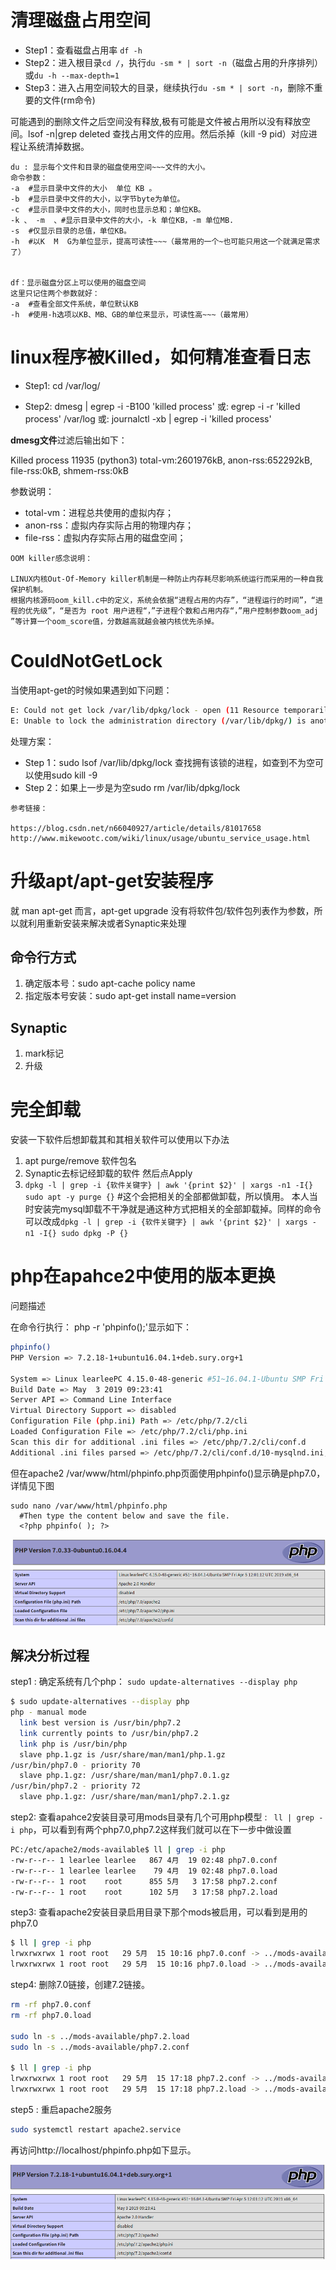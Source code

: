 # 清理磁盘占用空间

- Step1：查看磁盘占用率 ```df -h```
- Step2：进入根目录```cd /```，执行```du -sm * | sort -n```（磁盘占用的升序排列） 或```du -h --max-depth=1```
- Step3：进入占用空间较大的目录，继续执行```du -sm * | sort -n```，删除不重要的文件(rm命令)

可能遇到的删除文件之后空间没有释放,极有可能是文件被占用所以没有释放空间。lsof -n|grep deleted 查找占用文件的应用。然后杀掉（kill -9 pid）对应进程让系统清掉数据。

```
du : 显示每个文件和目录的磁盘使用空间~~~文件的大小。
命令参数：
-a  #显示目录中文件的大小  单位 KB 。
-b  #显示目录中文件的大小，以字节byte为单位。
-c  #显示目录中文件的大小，同时也显示总和；单位KB。
-k 、 -m  、#显示目录中文件的大小，-k 单位KB，-m 单位MB.
-s  #仅显示目录的总值，单位KB。
-h  #以K  M  G为单位显示，提高可读性~~~（最常用的一个~也可能只用这一个就满足需求了）


df：显示磁盘分区上可以使用的磁盘空间
这里只记住两个参数就好：
-a  #查看全部文件系统，单位默认KB
-h  #使用-h选项以KB、MB、GB的单位来显示，可读性高~~~（最常用）
```

# linux程序被Killed，如何精准查看日志

- Step1: cd /var/log/

- Step2: dmesg | egrep -i -B100 'killed process' 或: egrep -i -r 'killed process' /var/log 或: journalctl -xb | egrep -i 'killed process'

**dmesg文件**过滤后输出如下：

Killed process 11935 (python3) total-vm:2601976kB, anon-rss:652292kB, file-rss:0kB, shmem-rss:0kB

参数说明：      
- total-vm：进程总共使用的虚拟内存； 
- anon-rss：虚拟内存实际占用的物理内存； 
- file-rss：虚拟内存实际占用的磁盘空间； 

```
OOM killer感念说明：

LINUX内核Out-Of-Memory killer机制是一种防止内存耗尽影响系统运行而采用的一种自我保护机制。
根据内核源码oom_kill.c中的定义，系统会依据“进程占用的内存”，“进程运行的时间”，“进程的优先级”，“是否为 root 用户进程“，”子进程个数和占用内存“，”用户控制参数oom_adj ”等计算一个oom_score值，分数越高就越会被内核优先杀掉。
```

# CouldNotGetLock

当使用apt-get的时候如果遇到如下问题：

```bash
E: Could not get lock /var/lib/dpkg/lock - open (11 Resource temporarily unavailable)
E: Unable to lock the administration directory (/var/lib/dpkg/) is another process using it? 
```

处理方案：

- Step 1：sudo lsof /var/lib/dpkg/lock 查找拥有该锁的进程，如查到不为空可以使用sudo kill -9 <PID> 
- Step 2：如果上一步是为空sudo rm /var/lib/dpkg/lock

```
参考链接：

https://blog.csdn.net/n66040927/article/details/81017658
http://www.mikewootc.com/wiki/linux/usage/ubuntu_service_usage.html

```

# 升级apt/apt-get安装程序

就 man apt-get 而言，apt-get upgrade 没有将软件包/软件包列表作为参数，所以就利用重新安装来解决或者Synaptic来处理

## 命令行方式

1. 确定版本号：sudo apt-cache policy name
2. 指定版本号安装：sudo apt-get install name=version

## Synaptic

1. mark标记
2. 升级

# 完全卸载

安装一下软件后想卸载其和其相关软件可以使用以下办法

1. apt purge/remove 软件包名
2. Synaptic去标记经卸载的软件 然后点Apply
3. ```dpkg -l | grep -i {软件关键字} | awk '{print $2}' | xargs -n1 -I{} sudo apt -y purge {}```  #这个会把相关的全部都做卸载，所以慎用。  本人当时安装完mysql卸载不干净就是通这种方式把相关的全部卸载掉。同样的命令可以改成```dpkg -l | grep -i {软件关键字} | awk '{print $2}' | xargs -n1 -I{} sudo dpkg -P {} ```


# php在apahce2中使用的版本更换

问题描述

在命令行执行： php -r 'phpinfo();'显示如下：

```bash
phpinfo()
PHP Version => 7.2.18-1+ubuntu16.04.1+deb.sury.org+1

System => Linux learleePC 4.15.0-48-generic #51~16.04.1-Ubuntu SMP Fri Apr 5 12:01:12 UTC 2019 x86_64
Build Date => May  3 2019 09:23:41
Server API => Command Line Interface
Virtual Directory Support => disabled
Configuration File (php.ini) Path => /etc/php/7.2/cli
Loaded Configuration File => /etc/php/7.2/cli/php.ini
Scan this dir for additional .ini files => /etc/php/7.2/cli/conf.d
Additional .ini files parsed => /etc/php/7.2/cli/conf.d/10-mysqlnd.ini,

```
但在apache2 /var/www/html/phpinfo.php页面使用phpinfo()显示确是php7.0，详情见下图

```
sudo nano /var/www/html/phpinfo.php
  #Then type the content below and save the file.
  <?php phpinfo( ); ?>
```
 
 ![phpinfo](pic/phpinfo.png)

## 解决分析过程

step1 : 确定系统有几个php： ```sudo update-alternatives --display php```

```bash
$ sudo update-alternatives --display php
php - manual mode
  link best version is /usr/bin/php7.2
  link currently points to /usr/bin/php7.2
  link php is /usr/bin/php
  slave php.1.gz is /usr/share/man/man1/php.1.gz
/usr/bin/php7.0 - priority 70
  slave php.1.gz: /usr/share/man/man1/php7.0.1.gz
/usr/bin/php7.2 - priority 72
  slave php.1.gz: /usr/share/man/man1/php7.2.1.gz
```
step2: 查看apahce2安装目录可用mods目录有几个可用php模型 : ``` ll | grep -i php```，可以看到有两个php7.0,php7.2这样我们就可以在下一步中做设置

```bash
PC:/etc/apache2/mods-available$ ll | grep -i php
-rw-r--r-- 1 learlee learlee   867 4月  19 02:48 php7.0.conf
-rw-r--r-- 1 learlee learlee    79 4月  19 02:48 php7.0.load
-rw-r--r-- 1 root    root      855 5月   3 17:58 php7.2.conf
-rw-r--r-- 1 root    root      102 5月   3 17:58 php7.2.load
```

step3: 查看apache2安装目录启用目录下那个mods被启用，可以看到是用的php7.0

```bash
$ ll | grep -i php
lrwxrwxrwx 1 root root   29 5月  15 10:16 php7.0.conf -> ../mods-available/php7.0.conf
lrwxrwxrwx 1 root root   29 5月  15 10:16 php7.0.load -> ../mods-available/php7.0.load
```

step4: 删除7.0链接，创建7.2链接。

```bash
rm -rf php7.0.conf
rm -rf php7.0.load

sudo ln -s ../mods-available/php7.2.load
sudo ln -s ../mods-available/php7.2.conf

$ ll | grep -i php
lrwxrwxrwx 1 root root   29 5月  15 17:18 php7.2.conf -> ../mods-available/php7.2.conf
lrwxrwxrwx 1 root root   29 5月  15 17:18 php7.2.load -> ../mods-available/php7.2.load
```

step5 : 重启apache2服务

```bash
sudo systemctl restart apache2.service
```
再访问http://localhost/phpinfo.php如下显示。

![phpinfo_new](pic/phpinfo_new.png)